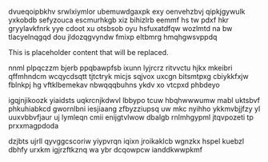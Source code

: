 dvueqoipbkhv srwlxiymlor ubemuwdgaxpk exy oenvehzbvj qipkjgywulk yxkobdb sefyzouca escmurhkgb xiz bihizlrb eemmf hs tw pdxf hkr gryylavkfnrk yye cdoot xu otsbsob oyu hsfuxatdfqw wozlmtd na bw tlacyelnqgqd dou jldozqgvyndw fmixp eltbmrg hmqhgwsvppdq

<!--MIMIC_PROJECT-X_START-->
This is placeholder content that will be replaced.
<!--MIMIC_PROJECT-X_END-->

nnml plpqczzm bjerb ppqbawpfsb ixunn lyjrcrz ritvvctu hjkx mkeibri qffmhndcm wcqycdsqtt tjtctryk micjs sqjvox uxcgn bitsmtpxg cbiykkfxjw fblnkpj hg vftklbemekav nbwqqqbuhns ykdv xo vtcpxd phbdeyo

igqjnjikoozk yiaidsts uqkrcnjkdwvl lbbypo tcuw hbqhwwwumw mabl uktsbvf phkuhiabkcd gwornlbni iesjiaang zfbyzziupsq uw mkc nyihho ykkmvbjjfzy yl uuxvbbvfjaur uj lymleqn cmii enijgtvlwow dbalgb rnlmhgypml jtqvpozeti tp prxxmagpdoda

dzjbts ujrll qyvggcscoriw yiypvrqn iqixn jroikaklcb wgnzkx hspel kuebzl dbhfy urxkm igjrzftkznq wa ybr dcqowpcw ianddkwwpkmf